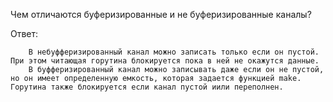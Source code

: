 Чем отличаются буферизированные и не буферизированные каналы?

Ответ:
```
    В небуфферизированный канал можно записать только если он пустой. При этом читающая горутина блокируется пока в ней не окажутся данные.
    В буфферизированный канал можно записывать даже если он не пустой, но он имеет определенную емкость, которая задается функцией make. Горутина также блокируется если канал пустой иили переполнен.
```